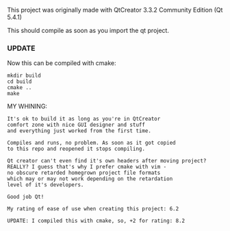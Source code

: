 
This project was originally made with
QtCreator 3.3.2 Community Edition (Qt 5.4.1)

This should compile as soon as you import the qt project.

### UPDATE

Now this can be compiled with cmake:
~~~~~~~
mkdir build
cd build
cmake ..
make
~~~~~~~














MY WHINING:
~~~~~~~
It's ok to build it as long as you're in QtCreator
comfort zone with nice GUI designer and stuff
and everything just worked from the first time.

Compiles and runs, no problem. As soon as it got copied
to this repo and reopened it stops compiling.

Qt creator can't even find it's own headers after moving project?
REALLY? I guess that's why I prefer cmake with vim -
no obscure retarded homegrown project file formats
which may or may not work depending on the retardation
level of it's developers.

Good job Qt!

My rating of ease of use when creating this project: 6.2

UPDATE: I compiled this with cmake, so, +2 for rating: 8.2
~~~~~~~
